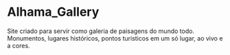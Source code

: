 # Alhama_Gallery
Site criado para servir como galeria de paisagens do mundo todo. Monumentos, lugares históricos, pontos turísticos em um só lugar, ao vivo e a cores.
